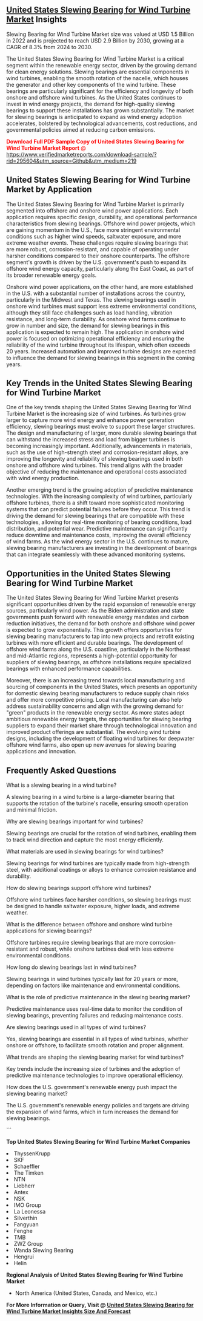 <h2><a href="https://www.verifiedmarketreports.com/download-sample/?rid=295604&amp;utm_source=Github&amp;utm_medium=219" target="_blank">United States Slewing Bearing for Wind Turbine Market</a> Insights</h2><p>Slewing Bearing for Wind Turbine Market size was valued at USD 1.5 Billion in 2022 and is projected to reach USD 2.9 Billion by 2030, growing at a CAGR of 8.3% from 2024 to 2030.</p><p> <p>The United States Slewing Bearing for Wind Turbine Market is a critical segment within the renewable energy sector, driven by the growing demand for clean energy solutions. Slewing bearings are essential components in wind turbines, enabling the smooth rotation of the nacelle, which houses the generator and other key components of the wind turbine. These bearings are particularly significant for the efficiency and longevity of both onshore and offshore wind turbines. As the United States continues to invest in wind energy projects, the demand for high-quality slewing bearings to support these installations has grown substantially. The market for slewing bearings is anticipated to expand as wind energy adoption accelerates, bolstered by technological advancements, cost reductions, and governmental policies aimed at reducing carbon emissions. <p><span class=""><span style="color: #ff0000;"><strong>Download Full PDF Sample Copy of United States Slewing Bearing for Wind Turbine Market Report</strong> @ </span><a href="https://www.verifiedmarketreports.com/download-sample/?rid=295604&amp;utm_source=Github&amp;utm_medium=219" target="_blank">https://www.verifiedmarketreports.com/download-sample/?rid=295604&amp;utm_source=Github&amp;utm_medium=219</a></span></p></p> <h2>United States Slewing Bearing for Wind Turbine Market by Application</h2> <p>The United States Slewing Bearing for Wind Turbine Market is primarily segmented into offshore and onshore wind power applications. Each application requires specific design, durability, and operational performance characteristics from slewing bearings. Offshore wind power projects, which are gaining momentum in the U.S., face more stringent environmental conditions such as higher wind speeds, saltwater exposure, and more extreme weather events. These challenges require slewing bearings that are more robust, corrosion-resistant, and capable of operating under harsher conditions compared to their onshore counterparts. The offshore segment's growth is driven by the U.S. government's push to expand its offshore wind energy capacity, particularly along the East Coast, as part of its broader renewable energy goals. <p>Onshore wind power applications, on the other hand, are more established in the U.S. with a substantial number of installations across the country, particularly in the Midwest and Texas. The slewing bearings used in onshore wind turbines must support less extreme environmental conditions, although they still face challenges such as load handling, vibration resistance, and long-term durability. As onshore wind farms continue to grow in number and size, the demand for slewing bearings in this application is expected to remain high. The application in onshore wind power is focused on optimizing operational efficiency and ensuring the reliability of the wind turbine throughout its lifespan, which often exceeds 20 years. Increased automation and improved turbine designs are expected to influence the demand for slewing bearings in this segment in the coming years.</p> <h2>Key Trends in the United States Slewing Bearing for Wind Turbine Market</h2> <p>One of the key trends shaping the United States Slewing Bearing for Wind Turbine Market is the increasing size of wind turbines. As turbines grow larger to capture more wind energy and enhance power generation efficiency, slewing bearings must evolve to support these larger structures. The design and manufacturing of larger, more durable slewing bearings that can withstand the increased stress and load from bigger turbines is becoming increasingly important. Additionally, advancements in materials, such as the use of high-strength steel and corrosion-resistant alloys, are improving the longevity and reliability of slewing bearings used in both onshore and offshore wind turbines. This trend aligns with the broader objective of reducing the maintenance and operational costs associated with wind energy production. <p>Another emerging trend is the growing adoption of predictive maintenance technologies. With the increasing complexity of wind turbines, particularly offshore turbines, there is a shift toward more sophisticated monitoring systems that can predict potential failures before they occur. This trend is driving the demand for slewing bearings that are compatible with these technologies, allowing for real-time monitoring of bearing conditions, load distribution, and potential wear. Predictive maintenance can significantly reduce downtime and maintenance costs, improving the overall efficiency of wind farms. As the wind energy sector in the U.S. continues to mature, slewing bearing manufacturers are investing in the development of bearings that can integrate seamlessly with these advanced monitoring systems.</p> <h2>Opportunities in the United States Slewing Bearing for Wind Turbine Market</h2> <p>The United States Slewing Bearing for Wind Turbine Market presents significant opportunities driven by the rapid expansion of renewable energy sources, particularly wind power. As the Biden administration and state governments push forward with renewable energy mandates and carbon reduction initiatives, the demand for both onshore and offshore wind power is expected to grow exponentially. This growth offers opportunities for slewing bearing manufacturers to tap into new projects and retrofit existing turbines with more efficient and durable bearings. The development of offshore wind farms along the U.S. coastline, particularly in the Northeast and mid-Atlantic regions, represents a high-potential opportunity for suppliers of slewing bearings, as offshore installations require specialized bearings with enhanced performance capabilities. <p>Moreover, there is an increasing trend towards local manufacturing and sourcing of components in the United States, which presents an opportunity for domestic slewing bearing manufacturers to reduce supply chain risks and offer more competitive pricing. Local manufacturing can also help address sustainability concerns and align with the growing demand for "green" products in the renewable energy sector. As more states adopt ambitious renewable energy targets, the opportunities for slewing bearing suppliers to expand their market share through technological innovation and improved product offerings are substantial. The evolving wind turbine designs, including the development of floating wind turbines for deepwater offshore wind farms, also open up new avenues for slewing bearing applications and innovation.</p> <h2>Frequently Asked Questions</h2> <p>What is a slewing bearing in a wind turbine?</p> <p>A slewing bearing in a wind turbine is a large-diameter bearing that supports the rotation of the turbine's nacelle, ensuring smooth operation and minimal friction.</p> <p>Why are slewing bearings important for wind turbines?</p> <p>Slewing bearings are crucial for the rotation of wind turbines, enabling them to track wind direction and capture the most energy efficiently.</p> <p>What materials are used in slewing bearings for wind turbines?</p> <p>Slewing bearings for wind turbines are typically made from high-strength steel, with additional coatings or alloys to enhance corrosion resistance and durability.</p> <p>How do slewing bearings support offshore wind turbines?</p> <p>Offshore wind turbines face harsher conditions, so slewing bearings must be designed to handle saltwater exposure, higher loads, and extreme weather.</p> <p>What is the difference between offshore and onshore wind turbine applications for slewing bearings?</p> <p>Offshore turbines require slewing bearings that are more corrosion-resistant and robust, while onshore turbines deal with less extreme environmental conditions.</p> <p>How long do slewing bearings last in wind turbines?</p> <p>Slewing bearings in wind turbines typically last for 20 years or more, depending on factors like maintenance and environmental conditions.</p> <p>What is the role of predictive maintenance in the slewing bearing market?</p> <p>Predictive maintenance uses real-time data to monitor the condition of slewing bearings, preventing failures and reducing maintenance costs.</p> <p>Are slewing bearings used in all types of wind turbines?</p> <p>Yes, slewing bearings are essential in all types of wind turbines, whether onshore or offshore, to facilitate smooth rotation and proper alignment.</p> <p>What trends are shaping the slewing bearing market for wind turbines?</p> <p>Key trends include the increasing size of turbines and the adoption of predictive maintenance technologies to improve operational efficiency.</p> <p>How does the U.S. government's renewable energy push impact the slewing bearing market?</p> <p>The U.S. government's renewable energy policies and targets are driving the expansion of wind farms, which in turn increases the demand for slewing bearings.</p> ```</p><p><strong>Top United States Slewing Bearing for Wind Turbine Market Companies</strong></p><div data-test-id=""><p><li>ThyssenKrupp</li><li> SKF</li><li> Schaeffler</li><li> The Timken</li><li> NTN</li><li> Liebherr</li><li> Antex</li><li> NSK</li><li> IMO Group</li><li> La Leonessa</li><li> Silverthin</li><li> Fangyuan</li><li> Fenghe</li><li> TMB</li><li> ZWZ Group</li><li> Wanda Slewing Bearing</li><li> Hengrui</li><li> Helin</li></p><div><strong>Regional Analysis of&nbsp;United States Slewing Bearing for Wind Turbine Market</strong></div><ul><li dir="ltr"><p dir="ltr">North America&nbsp;(United States, Canada, and Mexico, etc.)</p></li></ul><p><strong>For More Information or Query, Visit @&nbsp;</strong><strong><a href="https://www.verifiedmarketreports.com/product/slewing-bearing-for-wind-turbine-market/?utm_source=Github&amp;utm_medium=219" target="_blank">United States Slewing Bearing for Wind Turbine Market Insights Size And Forecast</a></strong></p></div>
